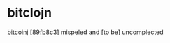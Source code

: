 # bitclojn
[bitcoinj](https://github.com/bitcoinj/bitcoinj) [[89fb8c3](https://github.com/bitcoinj/bitcoinj/commit/89fb8c3bfadd67c99271db0b94b6b48da5e8454c)] mispeled and [to be] uncomplected
